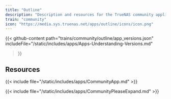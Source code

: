 ```yaml
---
title: "Outline"
description: "Description and resources for the TrueNAS community application called Outline."
train: "community"
icon: "https://media.sys.truenas.net/apps/outline/icons/icon.png"
---
```


{{< github-content 
    path="trains/community/outline/app_versions.json"
	includeFile="/static/includes/apps/Apps-Understanding-Versions.md"
>}}

## Resources

{{< include file="/static/includes/apps/CommunityApp.md" >}}

{{< include file="/static/includes/apps/CommunityPleaseExpand.md" >}}

